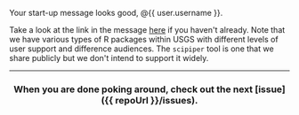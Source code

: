 Your start-up message looks good, @{{ user.username }}.

Take a look at the link in the message [here](https://owi.usgs.gov/R/packages.html#support) if you haven't already. 
Note that we have various types of R packages within USGS with different levels of user support and difference audiences. 
The `scipiper` tool is one that we share publicly but we don't intend to support it widely. 

<hr><h3 align="center">When you are done poking around, check out the next [issue]({{ repoUrl }}/issues).</h3>
